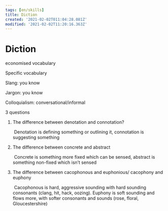 ```yaml
---
tags: [en/skills]
title: Diction
created: '2021-02-02T011:04:28.081Z'
modified: '2021-02-02T11:20:16.363Z'
---
```


# Diction

economised vocabulary

Specific vocabulary

Slang: you know

Jargon: you know

Colloquialism: conversational/informal



3 questions

1. The difference between denotation and connotation?

   ​		Denotation is defining something or outlining it, connotation is suggesting something

2. The difference between concrete and abstract

   ​		Concrete is something more fixed which can be sensed, abstract is something non-fixed which isn’t sensed

3. The difference between cacophonous and euphonious/ cacophony and euphony

   ​		Cacophonous is hard, aggressive sounding with hard sounding consonants (clang, hit, hack, oozing). Euphony is soft sounding and flows more, with softer consonants and sounds (rose, floral, Gloucestershire)
